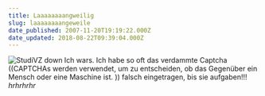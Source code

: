 ```yaml
---
title: Laaaaaaaangweilig
slug: laaaaaaaangeweile
date_published: 2007-11-20T19:19:22.000Z
date_updated: 2018-08-22T09:39:04.000Z
---
```


![StudiVZ down](//picdump.thafaker.de/2007/11/kaffe.png)
Ich wars. Ich habe so oft das verdammte Captcha ((CAPTCHAs werden verwendet, um zu entscheiden, ob das Gegenüber ein Mensch oder eine Maschine ist. )) falsch eingetragen, bis sie aufgaben!!! *hrhrhrhr*
